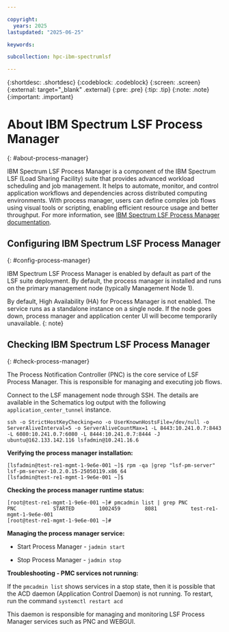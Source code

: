 ```yaml
---

copyright:
  years: 2025
lastupdated: "2025-06-25"

keywords:

subcollection: hpc-ibm-spectrumlsf

---
```


{:shortdesc: .shortdesc}
{:codeblock: .codeblock}
{:screen: .screen}
{:external: target="_blank" .external}
{:pre: .pre}
{:tip: .tip}
{:note: .note}
{:important: .important}

# About IBM Spectrum LSF Process Manager
{: #about-process-manager}

IBM Spectrum LSF Process Manager is a component of the IBM Spectrum LSF (Load Sharing Facility) suite that provides advanced workload scheduling and job management. It helps to automate, monitor, and control application workflows and dependencies across distributed computing environments. With process manager, users can define complex job flows using visual tools or scripting, enabling efficient resource usage and better throughput. For more information, see [IBM Spectrum LSF Process Manager documentation](https://www.ibm.com/docs/en/slpm/10.2.0?topic=administering-about-spectrum-lsf-process-manager).

## Configuring IBM Spectrum LSF Process Manager
{: #config-process-manager}

IBM Spectrum LSF Process Manager is enabled by default as part of the LSF suite deployment. By default, the process manager is installed and runs on the primary management node (typically Management Node 1).

By default, High Availability (HA) for Process Manager is not enabled. The service runs as a standalone instance on a single node. If the node goes down, process manager and application center UI will become temporarily unavailable.
{: note}

## Checking IBM Spectrum LSF Process Manager
{: #check-process-manager}

The Process Notification Controller (PNC) is the core service of LSF Process Manager. This is responsible for managing and executing job flows.

Connect to the LSF management node through SSH. The details are available in the Schematics log output with the following `application_center_tunnel` instance.

`ssh -o StrictHostKeyChecking=no -o UserKnownHostsFile=/dev/null -o ServerAliveInterval=5 -o ServerAliveCountMax=1 -L 8443:10.241.0.7:8443 -L 6080:10.241.0.7:6080 -L 8444:10.241.0.7:8444 -J ubuntu@162.133.142.116 lsfadmin@10.241.16.6`

**Verifying the process manager installation:**

```pre
[lsfadmin@test-re1-mgmt-1-9e6e-001 ~]$ rpm -qa |grep "lsf-pm-server"
lsf-pm-server-10.2.0.15-25050119.x86_64
[lsfadmin@test-re1-mgmt-1-9e6e-001 ~]$
```

**Checking the process manager runtime status:**

```pre
[root@test-re1-mgmt-1-9e6e-001 ~]# pmcadmin list | grep PNC
PNC            STARTED        1002459        8081           test-re1-mgmt-1-9e6e-001
[root@test-re1-mgmt-1-9e6e-001 ~]#
```

**Managing the process manager service:**

* Start Process Manager - `jadmin start`

* Stop Process Manager - `jadmin stop`

**Troubleshooting - PMC services not running:**

If the `pmcadmin list` shows services in a stop state, then it is possible that the ACD daemon (Application Control Daemon) is not running. To restart, run the command
`systemctl restart acd`

This daemon is responsible for managing and monitoring LSF Process Manager services such as PNC and WEBGUI.
